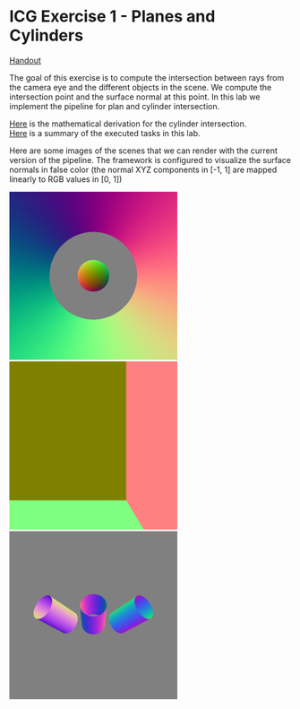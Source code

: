 # ICG Exercise 1 - Planes and Cylinders

[Handout](https://htmlpreview.github.io/?https://github.com/jonasblanc/ComputerGraphicProject/blob/master/icg_exercise_1/exercise1.html)

The goal of this exercise is to compute the intersection between rays from the camera eye and the different objects in the scene. We compute the intersection point and the surface normal at this point. In this lab we implement the pipeline for plan and cylinder intersection.

[Here](./report/Theory.pdf) is the mathematical derivation for the cylinder intersection.  
[Here](./report/README.md) is a summary of the executed tasks in this lab.

Here are some images of the scenes that we can render with the current version of the pipeline. The framework is configured to visualize the surface normals in false color (the normal XYZ components in [-1, 1] are mapped linearly to RGB values in [0, 1])

<img src="report/barrel.png" width="300"> <img src="report/corner.png" width="300"> <img src="report/cylinders.png" width="300">
